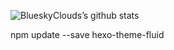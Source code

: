 ![BlueskyClouds’s github stats](https://github-readme-stats.vercel.app/api?username=ojdev&show_icons=true&theme=merko)


npm update --save hexo-theme-fluid
